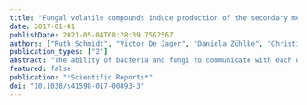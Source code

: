 ```yaml
---
title: "Fungal volatile compounds induce production of the secondary metabolite Sodorifen in Serratia plymuthica PRI-2C"
date: 2017-01-01
publishDate: 2021-05-04T08:28:39.756256Z
authors: ["Ruth Schmidt", "Victor De Jager", "Daniela Zühlke", "Christian Wolff", "Jörg Bernhardt", "Katarina Cankar", "Jules Beekwilder", "Wilfred Van Ijcken", "Frank Sleutels", "Wietse De Boer", "Katharina Riedel", "Paolina Garbeva"]
publication_types: ["2"]
abstract: "The ability of bacteria and fungi to communicate with each other is a remarkable aspect of the microbial world. It is recognized that volatile organic compounds (VOCs) act as communication signals, however the molecular responses by bacteria to fungal VOCs remain unknown. Here we perform transcriptomics and proteomics analyses of Serratia plymuthica PRI-2C exposed to VOCs emitted by the fungal pathogen Fusarium culmorum. We find that the bacterium responds to fungal VOCs with changes in gene and protein expression related to motility, signal transduction, energy metabolism, cell envelope biogenesis, and secondary metabolite production. Metabolomic analysis of the bacterium exposed to the fungal VOCs, gene cluster comparison, and heterologous co-expression of a terpene synthase and a methyltransferase revealed the production of the unusual terpene sodorifen in response to fungal VOCs. These results strongly suggest that VOCs are not only a metabolic waste but important compounds in the long-distance communication between fungi and bacteria."
featured: false
publication: "*Scientific Reports*"
doi: "10.1038/s41598-017-00893-3"
---
```


